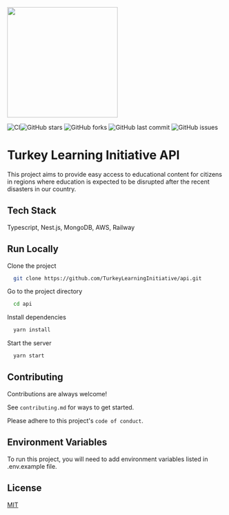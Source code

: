 <img src="https://avatars.githubusercontent.com/u/125182884?s=400&u=58bf1fba4a7990a77717f299a675e30c394df7a3&v=4" width="256">


![CI](https://github.com/TurkeyLearningInitiative/api/actions/workflows/workflows.yml/badge.svg?branch=main)![GitHub stars](https://img.shields.io/github/stars/TurkeyLearningInitiative/api?style=social) ![GitHub forks](https://img.shields.io/github/forks/TurkeyLearningInitiative/api?style=social) ![GitHub last commit](https://img.shields.io/github/last-commit/TurkeyLearningInitiative/api?color=red&style=plastic) ![GitHub issues](https://img.shields.io/github/issues/TurkeyLearningInitiative/api)

# Turkey Learning Initiative API


This project aims to provide easy access to educational content for citizens in regions where education is expected to be disrupted after the recent disasters in our country.

## Tech Stack

Typescript, Nest.js, MongoDB, AWS, Railway

## Run Locally

Clone the project

```bash
  git clone https://github.com/TurkeyLearningInitiative/api.git
```

Go to the project directory

```bash
  cd api
```

Install dependencies

```bash
  yarn install
```

Start the server

```bash
  yarn start
```


## Contributing

Contributions are always welcome!

See `contributing.md` for ways to get started.

Please adhere to this project's `code of conduct`.


## Environment Variables

To run this project, you will need to add environment variables listed in .env.example file.


## License

[MIT](https://choosealicense.com/licenses/mit/)

